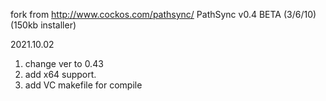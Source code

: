 fork from http://www.cockos.com/pathsync/  PathSync v0.4 BETA (3/6/10) (150kb installer)

2021.10.02 
1. change ver to 0.43
2. add x64 support.
3. add VC makefile for compile
